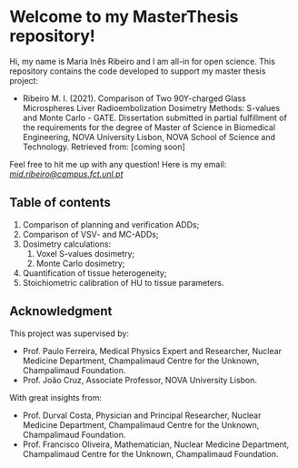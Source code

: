 # Welcome to my MasterThesis repository!

Hi, my name is Maria Inês Ribeiro and I am all-in for open science. This repository contains the code developed to support my master thesis project:

- Ribeiro M. I. (2021). Comparison of Two 90Y-charged Glass Microspheres Liver
Radioembolization Dosimetry Methods: S-values and Monte Carlo - GATE. Dissertation submitted in partial fulfillment of the requirements for the degree of Master of Science in Biomedical Engineering, NOVA University Lisbon, NOVA School of Science and Technology. Retrieved from: [coming soon]

Feel free to hit me up with any question! Here is my email: *mid.ribeiro@campus.fct.unl.pt*

## Table of contents
1. Comparison of planning and verification ADDs;
2. Comparison of VSV- and MC-ADDs;
3. Dosimetry calculations:
   1. Voxel S-values dosimetry;
   2. Monte Carlo dosimetry;
4. Quantification of tissue heterogeneity;
5. Stoichiometric calibration of HU to tissue parameters.

## Acknowledgment

This project was supervised by:
 - Prof. Paulo Ferreira, Medical Physics Expert and Researcher, Nuclear Medicine Department, Champalimaud
Centre for the Unknown, Champalimaud Foundation.
-  Prof. João Cruz, Associate Professor, NOVA University Lisbon.

With great insights from:
- Prof. Durval Costa, Physician and Principal Researcher, Nuclear Medicine Department, Champalimaud
Centre for the Unknown, Champalimaud Foundation.
- Prof. Francisco Oliveira, Mathematician, Nuclear Medicine Department, Champalimaud
Centre for the Unknown, Champalimaud Foundation.
